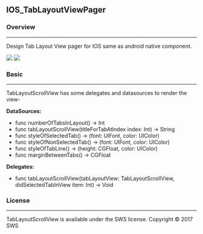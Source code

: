 ## IOS_TabLayoutViewPager

### Overview
____________________________________________________________________________________________
Design Tab Layout View pager for IOS same as android native component.

![](https://photos.google.com/share/AF1QipP8UzHPvro-cibYxKqU5ZKhxyiF9gEnOAcafttm1jzqQecX_tpKYo2_lxzulvWCrw?key=d0NWZ0JseGN1cE5rSFZEeGlwellSa2NTVko0dUp3)
![]({{site.baseurl}}//Simulator%20Screen%20Shot%2004-Jul-2017%2C%2011.20.04%20AM.png)

### Basic
____________________________________________________________________________________________

TabLayoutScrollView has some delegates and datasources to render the view-

**DataSources:**
- func numberOfTabsInLayout() -> Int
- func tabLayoutScrollView(titleForTabAtIndex index: Int) -> String
- func styleOfSelectedTab() -> (font: UIFont, color: UIColor)
- func styleOfNonSelectedTab() -> (font: UIFont, color: UIColor)
- func styleOfTabLine() -> (height: CGFloat, color: UIColor)
- func marginBetweenTabs() -> CGFloat

    
**Delegates:**
- func tabLayoutScrollView(tabLayoutView: TabLayoutScrollView, didSelectedTabInView item: Int) -> Void

    
    
### License
____________________________________________________________________________________________
TabLayoutScrollView is available under the SWS license.
Copyright © 2017 SWS
